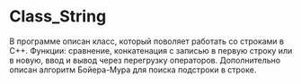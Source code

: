 # Class_String
В программе описан класс, который поволяет работать со строками в C++.
Функции: сравнение, конкатенация с записью в первую строку или в новую, ввод и вывод через перегрузку операторов. 
Дополнительно описан алгоритм Бойера-Мура для поиска подстроки в строке.


